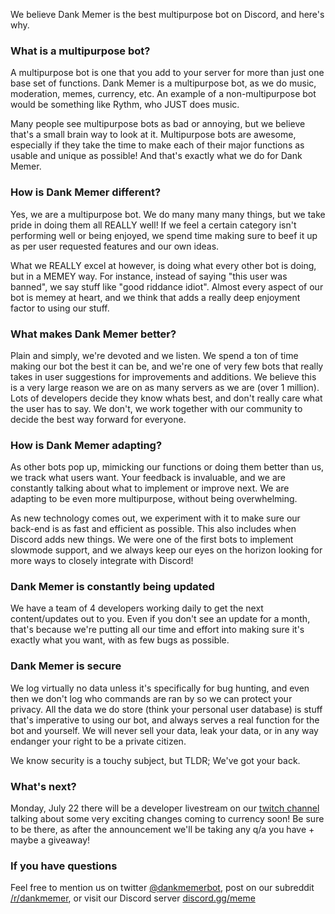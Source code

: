 We believe Dank Memer is the best multipurpose bot on Discord, and here's why.
### What is a multipurpose bot?
A multipurpose bot is one that you add to your server for more than just one base set of functions. Dank Memer is a multipurpose bot, as we do music, moderation, memes, currency, etc. An example of a non-multipurpose bot would be something like Rythm, who JUST does music.

Many people see multipurpose bots as bad or annoying, but we believe that's a small brain way to look at it. Multipurpose bots are awesome, especially if they take the time to make each of their major functions as usable and unique as possible! And that's exactly what we do for Dank Memer.

### How is Dank Memer different?
Yes, we are a multipurpose bot. We do many many many things, but we take pride in doing them all REALLY well! If we feel a certain category isn't performing well or being enjoyed, we spend time making sure to beef it up as per user requested features and our own ideas.

What we REALLY excel at however, is doing what every other bot is doing, but in a MEMEY way. For instance, instead of saying "this user was banned", we say stuff like "good riddance idiot". Almost every aspect of our bot is memey at heart, and we think that adds a really deep enjoyment factor to using our stuff.

### What makes Dank Memer better?
Plain and simply, we're devoted and we listen. We spend a ton of time making our bot the best it can be, and we're one of very few bots that really takes in user suggestions for improvements and additions. We believe this is a very large reason we are on as many servers as we are (over 1 million). Lots of developers decide they know whats best, and don't really care what the user has to say. We don't, we work together with our community to decide the best way forward for everyone.

### How is Dank Memer adapting?
As other bots pop up, mimicking our functions or doing them better than us, we track what users want. Your feedback is invaluable, and we are constantly talking about what to implement or improve next. We are adapting to be even more multipurpose, without being overwhelming.

As new technology comes out, we experiment with it to make sure our back-end is as fast and efficient as possible. This also includes when Discord adds new things. We were one of the first bots to implement slowmode support, and we always keep our eyes on the horizon looking for more ways to closely integrate with Discord!

### Dank Memer is constantly being updated
We have a team of 4 developers working daily to get the next content/updates out to you. Even if you don't see an update for a month, that's because we're putting all our time and effort into making sure it's exactly what you want, with as few bugs as possible.

### Dank Memer is secure
We log virtually no data unless it's specifically for bug hunting, and even then we don't log who commands are ran by so we can protect your privacy. All the data we do store (think your personal user database) is stuff that's imperative to using our bot, and always serves a real function for the bot and yourself. We will never sell your data, leak your data, or in any way endanger your right to be a private citizen. 

We know security is a touchy subject, but TLDR; We've got your back.

### What's next?
Monday, July 22 there will be a developer livestream on our [twitch channel](https://www.twitch.tv/dankmemerdiscord) talking about some very exciting changes coming to currency soon! Be sure to be there, as after the announcement we'll be taking any q/a you have + maybe a giveaway!

### If you have questions
Feel free to mention us on twitter [@dankmemerbot](https://twitter.com/dankmemerbot), post on our subreddit [/r/dankmemer](https://www.reddit.com/r/dankmemer/), or visit our Discord server [discord.gg/meme](https://discord.gg/meme)